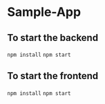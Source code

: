 # Sample-App


## To start the backend

`npm install`
`npm start`

## To start the frontend

`npm install`
`npm start`

